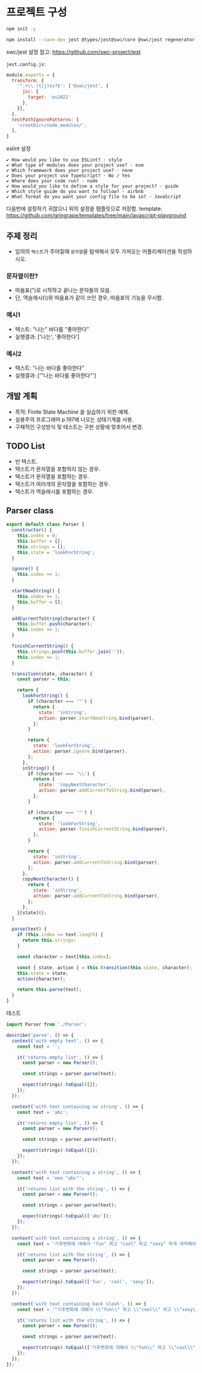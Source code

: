 # 프로젝트 구성
```bash
npm init -y

npm install --save-dev jest @types/jest@swc/core @swc/jest regenerator-runtime

```

swc/jest 설정 참고: https://github.com/swc-project/jest

`jest.config.js`:
```javascript
module.exports = {
  transform: {
    '^.+\\.(t|j)sx?$': ['@swc/jest', {
      jsc: {
        target: 'es2021'
      },
    }],
  },
  testPathIgnorePatterns: [
    '<rootDir>/node_modules/',
  ],
}
```

eslint 설정
```
✔ How would you like to use ESLint? · style
✔ What type of modules does your project use? · esm
✔ Which framework does your project use? · none
✔ Does your project use TypeScript? · No / Yes
✔ Where does your code run? · node
✔ How would you like to define a style for your project? · guide
✔ Which style guide do you want to follow? · airbnb
✔ What format do you want your config file to be in? · JavaScript
```

다음번에 설정하기 귀찮으니 위의 설정을 템플릿으로 저장함.
template: https://github.com/gringrape/templates/tree/main/javascript-playground

## 주제 정리
- 임의의 `텍스트`가 주어질때 `문자열`을 탐색해서 모두 가져오는 어플리케이션을 작성하시오.
### 문자열이란?
- 따옴표(")로 시작하고 끝나는 문자들의 모음.
- 단, 역슬래시(\\)와 따옴표가 같이 쓰인 경우, 따옴표의 기능을 무시함.
### 예시1
- 텍스트: "나는" 바다를 "좋아한다"
- 실행결과: ['나는', '좋아한다']
### 예시2
- 텍스트: \"나는 바다를 좋아한다\"
- 실행결과: ['\"나는 바다를 좋아한다\"']

## 개발 계획
- 목적: Finite State Machine 을 실습하기 위한 예제. 
- 실용주의 프로그래머 p.197에 나오는 상태기계를 사용.
- 구체적인 구성방식 및 테스트는 구현 상황에 맞추어서 변경.

## TODO List 
- 빈 텍스트.
- 텍스트가 문자열을 포함하지 않는 경우.
- 텍스트가 문자열을 포함하는 경우.
- 텍스트가 여러개의 문자열을 포함하는 경우.
- 텍스트가 역슬래시를 포함하는 경우.

## Parser class
```javascript
export default class Parser {
  constructor() {
    this.index = 0;
    this.buffer = [];
    this.strings = [];
    this.state = 'lookForString';
  }

  ignore() {
    this.index += 1;
  }

  startNewString() {
    this.index += 1;
    this.buffer = [];
  }

  addCurrentToString(character) {
    this.buffer.push(character);
    this.index += 1;
  }

  finishCurrentString() {
    this.strings.push(this.buffer.join(''));
    this.index += 1;
  }

  transition(state, character) {
    const parser = this;

    return {
      lookForString() {
        if (character === '"') {
          return {
            state: 'inString',
            action: parser.startNewString.bind(parser),
          };
        }

        return {
          state: 'lookForString',
          action: parser.ignore.bind(parser),
        };
      },
      inString() {
        if (character === '\\') {
          return {
            state: 'copyNextCharacter',
            action: parser.addCurrentToString.bind(parser),
          };
        }

        if (character === '"') {
          return {
            state: 'lookForString',
            action: parser.finishCurrentString.bind(parser),
          };
        }

        return {
          state: 'inString',
          action: parser.addCurrentToString.bind(parser),
        };
      },
      copyNextCharacter() {
        return {
          state: 'inString',
          action: parser.addCurrentToString.bind(parser),
        };
      },
    }[state]();
  }

  parse(text) {
    if (this.index >= text.length) {
      return this.strings;
    }

    const character = text[this.index];

    const { state, action } = this.transition(this.state, character);
    this.state = state;
    action(character);

    return this.parse(text);
  }
}
```

테스트
```javascript
import Parser from './Parser';

describe('parse', () => {
  context('with empty text', () => {
    const text = '';

    it('returns empty list', () => {
      const parser = new Parser();

      const strings = parser.parse(text);

      expect(strings).toEqual([]);
    });
  });

  context('with text containing no string', () => {
    const text = 'abc';

    it('returns empty list', () => {
      const parser = new Parser();

      const strings = parser.parse(text);

      expect(strings).toEqual([]);
    });
  });

  context('with text containing a string', () => {
    const text = 'eee "abc"';

    it('returns list with the string', () => {
      const parser = new Parser();

      const strings = parser.parse(text);

      expect(strings).toEqual(['abc']);
    });
  });

  context('with text containing a string', () => {
    const text = '기후변화에 대해서 "fun" 하고 "cool" 하고 "sexy" 하게 대처해야 한다';

    it('returns list with the string', () => {
      const parser = new Parser();

      const strings = parser.parse(text);

      expect(strings).toEqual(['fun', 'cool', 'sexy']);
    });
  });

  context('with text containing back slash', () => {
    const text = '"기후변화에 대해서 \\"fun\\" 하고 \\"cool\\" 하고 \\"sexy\\" 하게 대처해야 한다"';

    it('returns list with the string', () => {
      const parser = new Parser();

      const strings = parser.parse(text);

      expect(strings).toEqual(['기후변화에 대해서 \\"fun\\" 하고 \\"cool\\" 하고 \\"sexy\\" 하게 대처해야 한다']);
    });
  });
});

```
